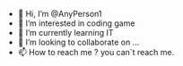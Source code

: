 - 👋 Hi, I’m @AnyPerson1
- 👀 I’m interested in coding game
- 🌱 I’m currently learning IT
- 💞️ I’m looking to collaborate on ...
- 📫 How to reach me ? you can`t reach me.

<!---
AnyPerson1/AnyPerson1 is a ✨ special ✨ repository because its `README.md` (this file) appears on your GitHub profile.
You can click the Preview link to take a look at your changes.
--->
